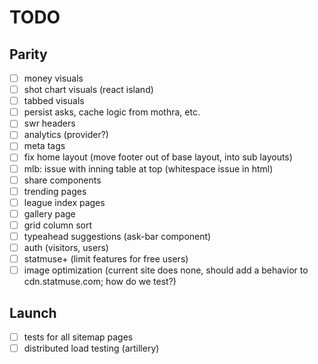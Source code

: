 # TODO

## Parity

- [ ] money visuals
- [ ] shot chart visuals (react island)
- [ ] tabbed visuals
- [ ] persist asks, cache logic from mothra, etc.
- [ ] swr headers
- [ ] analytics (provider?)
- [ ] meta tags
- [ ] fix home layout (move footer out of base layout, into sub layouts)
- [ ] mlb: issue with inning table at top (whitespace issue in html)
- [ ] share components
- [ ] trending pages
- [ ] league index pages
- [ ] gallery page
- [ ] grid column sort
- [ ] typeahead suggestions (ask-bar component)
- [ ] auth (visitors, users)
- [ ] statmuse+ (limit features for free users)
- [ ] image optimization (current site does none, should add a behavior to cdn.statmuse.com; how do we test?)

## Launch
- [ ] tests for all sitemap pages
- [ ] distributed load testing (artillery)
